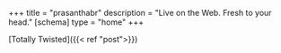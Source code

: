+++
title = "prasanthabr"
description = "Live on the Web. Fresh to your head."
[schema]
  type = "home"
+++

[Totally Twisted]({{< ref "post">}})
